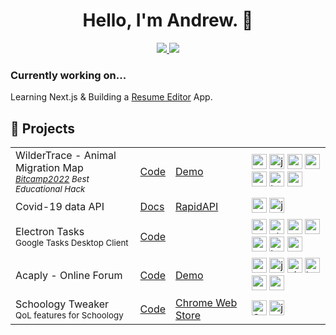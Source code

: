 <div align="center">
<h1>Hello, I'm Andrew. 👋</h1>
<a href="https://andrewzh.com/">
  <img src="https://img.shields.io/badge/website-1e272c?style=for-the-badge&logo=About.me&logoColor=white" />
</a>
<a href="https://www.linkedin.com/in/andrewzhlee/">
  <img src="https://img.shields.io/badge/linkedin-%230077B5.svg?style=for-the-badge&logo=linkedin&logoColor=white" />
</a>
</div>


### Currently working on...
Learning Next.js & Building a [Resume Editor](https://github.com/pillious/resume-app) App.

## 📘 Projects

<table>
  <tbody>
    <tr>
      <td>WilderTrace - Animal Migration Map<br><i><sub><a href="https://devpost.com/software/wild-stats">Bitcamp2022</a> Best Educational Hack</sub></i></td>
      <td><a href="https://github.com/pillious/Bitcamp2022">Code</a></td>
      <td><a href="https://andrewzh.com/Bitcamp2022">Demo</a></td>
      <td>
        <img src="https://user-images.githubusercontent.com/25181517/183897015-94a058a6-b86e-4e42-a37f-bf92061753e5.png" alt="react" height="24"/>
        <img src="https://user-images.githubusercontent.com/25181517/117447155-6a868a00-af3d-11eb-9cfe-245df15c9f3f.png" alt="javascript" height="24"/>        
        <img src="https://user-images.githubusercontent.com/25181517/187896150-cc1dcb12-d490-445c-8e4d-1275cd2388d6.png" alt="redux toolkit" height="24"/>
        <img src="https://github.com/get-icon/geticon/raw/master/icons/nodejs-icon.svg" alt="node.js" height="24"/>
        <img src="https://github.com/get-icon/geticon/raw/master/icons/mongodb-icon.svg" alt="mongodb" height="24"/>
        <img src="https://user-images.githubusercontent.com/25181517/192158954-f88b5814-d510-4564-b285-dff7d6400dad.png" alt="html" height="24"/>
        <img src="https://user-images.githubusercontent.com/25181517/183898674-75a4a1b1-f960-4ea9-abcb-637170a00a75.png" alt="css" height="24"/>
      </td>
    </tr>
    <tr>
      <td>Covid-19 data API</td>
      <td><a href="https://github.com/pillious/Covid-19-Api">Docs</a></td>
      <td><a href="https://rapidapi.com/pillious/api/who-covid-19-data?endpoint=apiendpoint_6ee0a65a-43a1-44c3-a821-a0137508f32e">RapidAPI</a></td>
      <td>
        <img src="https://github.com/get-icon/geticon/raw/master/icons/nodejs-icon.svg" alt="node.js" height="24"/> 
        <img src="https://user-images.githubusercontent.com/25181517/117447155-6a868a00-af3d-11eb-9cfe-245df15c9f3f.png" alt="javascript" height="24"/>    
      </td>
    </tr>
    <tr>
      <td>Electron Tasks<br><sub>Google Tasks Desktop Client<suv></td>
      <td><a href="https://github.com/pillious/Electron-Tasks">Code</a></td>
      <td></td>
      <td>
        <img src="https://user-images.githubusercontent.com/33373459/194738312-27d6ee9c-a2f1-4465-bf11-51b8874e869e.png" alt="next.js" height="24"/>
        <img src="https://user-images.githubusercontent.com/33373459/194738368-9a042786-fb87-42fc-853b-2e6b8610e5d1.svg" alt="electron.js" height="24"/>
        <img src="https://user-images.githubusercontent.com/25181517/183897015-94a058a6-b86e-4e42-a37f-bf92061753e5.png" alt="react" height="24"/>
        <img src="https://user-images.githubusercontent.com/25181517/183890598-19a0ac2d-e88a-4005-a8df-1ee36782fde1.png" alt="typescript" height="24"/>        
        <img src="https://user-images.githubusercontent.com/25181517/187896150-cc1dcb12-d490-445c-8e4d-1275cd2388d6.png" alt="redux toolkit" height="24"/>
        <img src="https://user-images.githubusercontent.com/25181517/192158954-f88b5814-d510-4564-b285-dff7d6400dad.png" alt="html" height="24"/>
        <img src="https://user-images.githubusercontent.com/25181517/183898674-75a4a1b1-f960-4ea9-abcb-637170a00a75.png" alt="css" height="24"/>  
      </td>
    </tr>
    <tr>
      <td>Acaply - Online Forum</td>
      <td><a href="https://github.com/pillious/Acaply">Code</a></td>
      <td><a href="https://acaply.humpillious.vercel.app/">Demo</a></td>
      <td>
        <img src="https://github.com/get-icon/geticon/raw/master/icons/nodejs-icon.svg" alt="node.js" height="24"/> 
        <img src="https://user-images.githubusercontent.com/25181517/117447155-6a868a00-af3d-11eb-9cfe-245df15c9f3f.png" alt="javascript" height="24"/>    
        <img src="https://user-images.githubusercontent.com/33373459/194737630-b8ed55da-2daf-4f6a-b952-715c4ac2ad34.svg" alt="ejs" height="24"/>    
        <img src="https://user-images.githubusercontent.com/25181517/192158954-f88b5814-d510-4564-b285-dff7d6400dad.png" alt="html" height="24"/>
        <img src="https://user-images.githubusercontent.com/25181517/183898674-75a4a1b1-f960-4ea9-abcb-637170a00a75.png" alt="css" height="24"/>
        <img src="https://github.com/get-icon/geticon/raw/master/icons/mongodb-icon.svg" alt="mongodb" height="24"/>
      </td>
    </tr>
    <tr>
      <td>Schoology Tweaker<br><sub>QoL features for Schoology</sub></td>
      <td><a href="https://github.com/pillious/Schoology-Tweaker">Code</a></td>
      <td><a href="https://chrome.google.com/webstore/detail/schoology-tweaker/ipnncpoelkijliehpkmcfahcmaakommp">Chrome Web Store</a></td>
      <td>
        <img src="https://user-images.githubusercontent.com/25181517/192158956-48192682-23d5-4bfc-9dfb-6511ade346bc.png" alt="SCSS" height="24"/>    
        <img src="https://user-images.githubusercontent.com/25181517/117447155-6a868a00-af3d-11eb-9cfe-245df15c9f3f.png" alt="javascript" height="24"/>    
      </td>
    </tr>
  </tbody>
</table>
